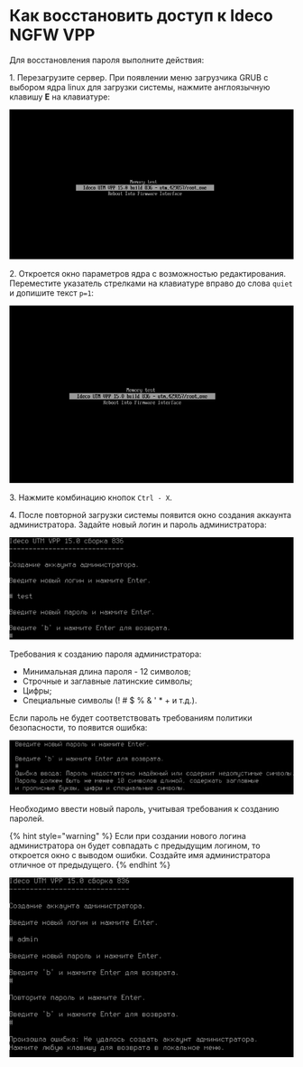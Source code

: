 # Как восстановить доступ к Ideco NGFW VPP

Для восстановления пароля выполните действия:

1\. Перезагрузите сервер. При появлении меню загрузчика GRUB с выбором ядра linux для загрузки системы, нажмите англоязычную клавишу **E** на клавиатуре:

![](/.gitbook/assets/recovery-admins1.png)

2\. Откроется окно параметров ядра с возможностью редактирования. Переместите указатель стрелками на клавиатуре вправо до слова `quiet`  и допишите текст `p=1`:

![](../.gitbook/assets/recovery-admins2.gif)

3\. Нажмите комбинацию кнопок `Ctrl - X`. 

4\. После повторной загрузки системы появится окно создания аккаунта администратора. Задайте новый логин и пароль администратора:

![](/.gitbook/assets/recovery-admins3.png)

Требования к созданию пароля администратора:

* Минимальная длина пароля - 12 символов;
* Строчные и заглавные латинские символы;
* Цифры;
* Специальные символы (! # $ % & ' \* + и т.д.).

Если пароль не будет соответствовать требованиям политики безопасности, то появится ошибка: 

![](../.gitbook/assets/recovery-admins4.png)

Необходимо ввести новый пароль, учитывая требования к созданию паролей.

{% hint style="warning" %}
Если при создании нового логина администратора он будет совпадать с предыдущим логином, то откроется окно с выводом ошибки. Создайте имя администратора отличное от предыдущего.
{% endhint %}

![](../.gitbook/assets/recovery-admins5.png)